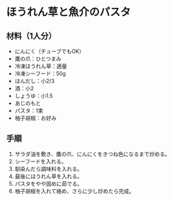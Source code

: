 # ほうれん草と魚介のパスタ


## 材料（1人分）
* にんにく（チューブでもOK）
* 鷹の爪：ひとつまみ
* 冷凍ほうれん草：適量
* 冷凍シーフード：50g
* ほんだし：小2/3
* 酒：小2
* しょうゆ：小1.5
* あじのもと
* パスタ：1束
* 柚子胡椒：お好み


## 手順
1. サラダ油を敷き、鷹の爪、にんにくをきつね色になるまで炒める。
2. シーフードを入れる。
3. 馴染んだら調味料を入れる。
4. 最後にほうれん草を入れる。
5. パスタをやや固めに茹でる。
6. 柚子胡椒を入れて絡め、さらに少し炒めたら完成。

